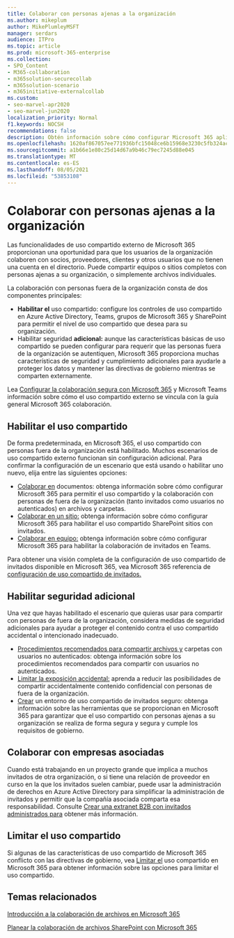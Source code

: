 ```yaml
---
title: Colaborar con personas ajenas a la organización
ms.author: mikeplum
author: MikePlumleyMSFT
manager: serdars
audience: ITPro
ms.topic: article
ms.prod: microsoft-365-enterprise
ms.collection:
- SPO_Content
- M365-collaboration
- m365solution-securecollab
- m365solution-scenario
- m365initiative-externalcollab
ms.custom:
- seo-marvel-apr2020
- seo-marvel-jun2020
localization_priority: Normal
f1.keywords: NOCSH
recommendations: false
description: Obtén información sobre cómo configurar Microsoft 365 aplicaciones como Teams, OneDrive y SharePoint colaboración con personas ajenas a la organización.
ms.openlocfilehash: 1620af867057ee771936bfc15048ce6b15968e3230c5fb324acc7bc5141af20d
ms.sourcegitcommit: a1b66e1e80c25d14d67a9b46c79ec7245d88e045
ms.translationtype: MT
ms.contentlocale: es-ES
ms.lasthandoff: 08/05/2021
ms.locfileid: "53853108"
---
```

# <a name="collaborating-with-people-outside-your-organization"></a>Colaborar con personas ajenas a la organización

Las funcionalidades de uso compartido externo de Microsoft 365 proporcionan una oportunidad para que los usuarios de la organización colaboren con socios, proveedores, clientes y otros usuarios que no tienen una cuenta en el directorio. Puede compartir equipos o sitios completos con personas ajenas a su organización, o simplemente archivos individuales.

La colaboración con personas fuera de la organización consta de dos componentes principales:

- **Habilitar el** uso compartido: configure los controles de uso compartido en Azure Active Directory, Teams, grupos de Microsoft 365 y SharePoint para permitir el nivel de uso compartido que desea para su organización.
- Habilitar seguridad **adicional:** aunque las características básicas de uso compartido se pueden configurar para requerir que las personas fuera de la organización se autentiquen, Microsoft 365 proporciona muchas características de seguridad y cumplimiento adicionales para ayudarle a proteger los datos y mantener las directivas de gobierno mientras se comparten externamente.

Lea [Configurar la colaboración segura con Microsoft 365](/microsoft-365/solutions/setup-secure-collaboration-with-teams) y Microsoft Teams información sobre cómo el uso compartido externo se vincula con la guía general Microsoft 365 colaboración.

## <a name="enable-sharing"></a>Habilitar el uso compartido

De forma predeterminada, en Microsoft 365, el uso compartido con personas fuera de la organización está habilitado. Muchos escenarios de uso compartido externo funcionan sin configuración adicional. Para confirmar la configuración de un escenario que está usando o habilitar uno nuevo, elija entre las siguientes opciones:

- [Colaborar en](collaborate-on-documents.md) documentos: obtenga información sobre cómo configurar Microsoft 365 para permitir el uso compartido y la colaboración con personas de fuera de la organización (tanto invitados como usuarios no autenticados) en archivos y carpetas.
- [Colaborar en un sitio:](collaborate-in-site.md) obtenga información sobre cómo configurar Microsoft 365 para habilitar el uso compartido SharePoint sitios con invitados.
- [Colaborar en equipo:](collaborate-as-team.md) obtenga información sobre cómo configurar Microsoft 365 para habilitar la colaboración de invitados en Teams.

Para obtener una visión completa de la configuración de uso compartido de invitados disponible en Microsoft 365, vea Microsoft 365 referencia de [configuración de uso compartido de invitados.](microsoft-365-guest-settings.md)

## <a name="enable-additional-security"></a>Habilitar seguridad adicional

Una vez que hayas habilitado el escenario que quieras usar para compartir con personas de fuera de la organización, considera medidas de seguridad adicionales para ayudar a proteger el contenido contra el uso compartido accidental o intencionado inadecuado.

- [Procedimientos recomendados para compartir archivos y](best-practices-anonymous-sharing.md) carpetas con usuarios no autenticados: obtenga información sobre los procedimientos recomendados para compartir con usuarios no autenticados.
- [Limitar la exposición accidental:](share-limit-accidental-exposure.md) aprenda a reducir las posibilidades de compartir accidentalmente contenido confidencial con personas de fuera de la organización.
- [Crear](create-secure-guest-sharing-environment.md) un entorno de uso compartido de invitados seguro: obtenga información sobre las herramientas que se proporcionan en Microsoft 365 para garantizar que el uso compartido con personas ajenas a su organización se realiza de forma segura y segura y cumple los requisitos de gobierno.

## <a name="collaborate-with-partner-companies"></a>Colaborar con empresas asociadas

Cuando está trabajando en un proyecto grande que implica a muchos invitados de otra organización, o si tiene una relación de proveedor en curso en la que los invitados suelen cambiar, puede usar la administración de derechos en Azure Active Directory para simplificar la administración de invitados y permitir que la compañía asociada comparta esa responsabilidad. Consulte [Crear una extranet B2B con invitados administrados para](b2b-extranet.md) obtener más información.

## <a name="limit-sharing"></a>Limitar el uso compartido

Si algunas de las características de uso compartido de Microsoft 365 conflicto con las directivas de gobierno, vea [Limitar el](microsoft-365-limit-sharing.md) uso compartido en Microsoft 365 para obtener información sobre las opciones para limitar el uso compartido.

## <a name="related-topics"></a>Temas relacionados

[Introducción a la colaboración de archivos en Microsoft 365](/sharepoint/intro-to-file-collaboration)

[Planear la colaboración de archivos SharePoint con Microsoft 365](/sharepoint/deploy-file-collaboration)
